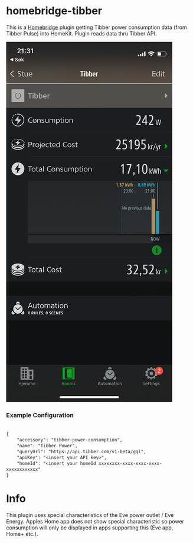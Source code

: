 # homebridge-tibber
This is a [Homebridge](https://github.com/nfarina/homebridge) plugin getting Tibber power consumption data (from Tibber Pulse) into HomeKit. Plugin reads data thru Tibber API.

![Alt text](./tibber.png?raw=true "Tibber")

### Example Configuration
```

{
    "accessory": "tibber-power-consumption",
    "name": "Tibber Power",
    "queryUrl": "https://api.tibber.com/v1-beta/gql",
    "apiKey": "<insert your API key>",
    "homeId": "<insert your homeId xxxxxxxx-xxxx-xxxx-xxxx-xxxxxxxxxxxx"
}
```
# Info
This plugin uses special characteristics of the Eve power outlet / Eve Energy. Apples Home app does not show special characteristic so power consumption
will only be displayed in apps supporting this (Eve app, Home+ etc.).
